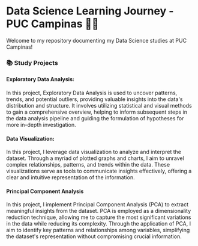 # Data Science Learning Journey - PUC Campinas 🚀✨

Welcome to my repository documenting my Data Science studies at PUC Campinas! 

### 📚 Study Projects

#### Exploratory Data Analysis:
In this project, Exploratory Data Analysis is used to uncover patterns, trends, and potential outliers, providing valuable insights into the data's distribution and structure. It involves utilizing statistical and visual methods to gain a comprehensive overview, helping to inform subsequent steps in the data analysis pipeline and guiding the formulation of hypotheses for more in-depth investigation.

#### Data Visualization:
In this project, I leverage data visualization to analyze and interpret the dataset. Through a myriad of plotted graphs and charts, I aim to unravel complex relationships, patterns, and trends within the data. These visualizations serve as tools to communicate insights effectively, offering a clear and intuitive representation of the information.

#### Principal Component Analysis
In this project, I implement Principal Component Analysis (PCA) to extract meaningful insights from the dataset. PCA is employed as a dimensionality reduction technique, allowing me to capture the most significant variations in the data while reducing its complexity. Through the application of PCA, I aim to identify key patterns and relationships among variables, simplifying the dataset's representation without compromising crucial information.
 
